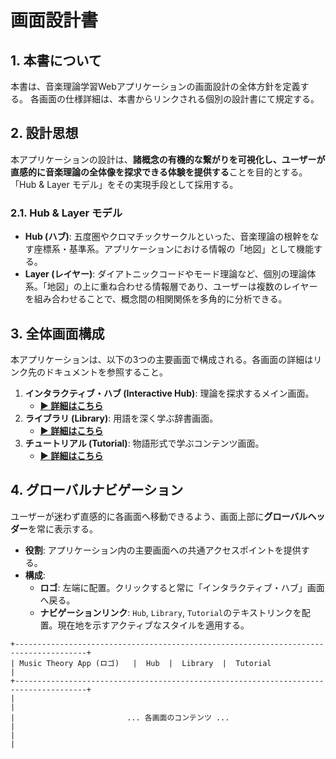 # 画面設計書

## 1. 本書について

本書は、音楽理論学習Webアプリケーションの画面設計の全体方針を定義する。
各画面の仕様詳細は、本書からリンクされる個別の設計書にて規定する。

## 2. 設計思想

本アプリケーションの設計は、**諸概念の有機的な繋がりを可視化し、ユーザーが直感的に音楽理論の全体像を探求できる体験を提供する**ことを目的とする。「Hub & Layer モデル」をその実現手段として採用する。

### 2.1. Hub & Layer モデル

- **Hub (ハブ)**: 五度圏やクロマチックサークルといった、音楽理論の根幹をなす座標系・基準系。アプリケーションにおける情報の「地図」として機能する。
- **Layer (レイヤー)**: ダイアトニックコードやモード理論など、個別の理論体系。「地図」の上に重ね合わせる情報層であり、ユーザーは複数のレイヤーを組み合わせることで、概念間の相関関係を多角的に分析できる。

## 3. 全体画面構成

本アプリケーションは、以下の3つの主要画面で構成される。各画面の詳細はリンク先のドキュメントを参照すること。

1.  **インタラクティブ・ハブ (Interactive Hub)**: 理論を探求するメイン画面。
    - **[▶ 詳細はこちら](./screenDesigns/01.hub.md)**
2.  **ライブラリ (Library)**: 用語を深く学ぶ辞書画面。
    - **[▶ 詳細はこちら](./screenDesigns/02.library.md)**
3.  **チュートリアル (Tutorial)**: 物語形式で学ぶコンテンツ画面。
    - **[▶ 詳細はこちら](./screenDesigns/03.tutorial.md)**

## 4. グローバルナビゲーション

ユーザーが迷わず直感的に各画面へ移動できるよう、画面上部に**グローバルヘッダー**を常に表示する。

- **役割**: アプリケーション内の主要画面への共通アクセスポイントを提供する。
- **構成**:
  - **ロゴ**: 左端に配置。クリックすると常に「インタラクティブ・ハブ」画面へ戻る。
  - **ナビゲーションリンク**: `Hub`, `Library`, `Tutorial`のテキストリンクを配置。現在地を示すアクティブなスタイルを適用する。

```
+--------------------------------------------------------------------------------------+
| Music Theory App (ロゴ)   |  Hub  |  Library  |  Tutorial                 　　　　   |
+--------------------------------------------------------------------------------------+
|                                                                                      |
|                         ... 各画面のコンテンツ ...                                 　  |
|                                                                                      |
```
